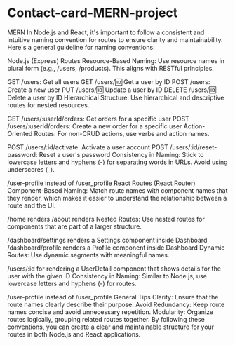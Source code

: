 # Contact-card-MERN-project
MERN
In Node.js and React, it's important to follow a consistent and intuitive naming convention for routes to ensure clarity and maintainability. Here's a general guideline for naming conventions:

Node.js (Express) Routes
Resource-Based Naming: Use resource names in plural form (e.g., /users, /products). This aligns with RESTful principles.

GET /users: Get all users
GET /users/:id: Get a user by ID
POST /users: Create a new user
PUT /users/:id: Update a user by ID
DELETE /users/:id: Delete a user by ID
Hierarchical Structure: Use hierarchical and descriptive routes for nested resources.

GET /users/:userId/orders: Get orders for a specific user
POST /users/:userId/orders: Create a new order for a specific user
Action-Oriented Routes: For non-CRUD actions, use verbs and action names.

POST /users/:id/activate: Activate a user account
POST /users/:id/reset-password: Reset a user's password
Consistency in Naming: Stick to lowercase letters and hyphens (-) for separating words in URLs. Avoid using underscores (\_).

/user-profile instead of /user_profile
React Routes (React Router)
Component-Based Naming: Match route names with component names that they render, which makes it easier to understand the relationship between a route and the UI.

/home renders <Home />
/about renders <About />
Nested Routes: Use nested routes for components that are part of a larger structure.

/dashboard/settings renders a Settings component inside Dashboard
/dashboard/profile renders a Profile component inside Dashboard
Dynamic Routes: Use dynamic segments with meaningful names.

/users/:id for rendering a UserDetail component that shows details for the user with the given ID
Consistency in Naming: Similar to Node.js, use lowercase letters and hyphens (-) for routes.

/user-profile instead of /user_profile
General Tips
Clarity: Ensure that the route names clearly describe their purpose.
Avoid Redundancy: Keep route names concise and avoid unnecessary repetition.
Modularity: Organize routes logically, grouping related routes together.
By following these conventions, you can create a clear and maintainable structure for your routes in both Node.js and React applications.
